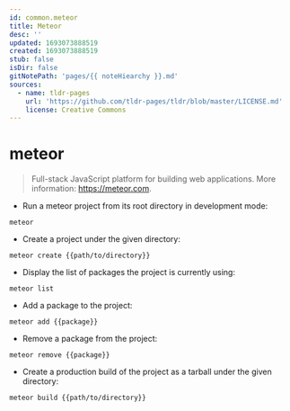 ```yaml
---
id: common.meteor
title: Meteor
desc: ''
updated: 1693073888519
created: 1693073888519
stub: false
isDir: false
gitNotePath: 'pages/{{ noteHiearchy }}.md'
sources:
  - name: tldr-pages
    url: 'https://github.com/tldr-pages/tldr/blob/master/LICENSE.md'
    license: Creative Commons
---
```

# meteor

> Full-stack JavaScript platform for building web applications.
> More information: <https://meteor.com>.

- Run a meteor project from its root directory in development mode:

`meteor`

- Create a project under the given directory:

`meteor create {{path/to/directory}}`

- Display the list of packages the project is currently using:

`meteor list`

- Add a package to the project:

`meteor add {{package}}`

- Remove a package from the project:

`meteor remove {{package}}`

- Create a production build of the project as a tarball under the given directory:

`meteor build {{path/to/directory}}`


